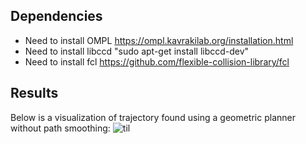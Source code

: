## Dependencies
- Need to install OMPL https://ompl.kavrakilab.org/installation.html
- Need to install libccd "sudo apt-get install libccd-dev"
- Need to install fcl https://github.com/flexible-collision-library/fcl

## Results
Below is a visualization of trajectory found using a geometric planner without path smoothing:
![til](./visualization/solution.gif)

<!-- And with path smoothing:
![til](./visualization/solution_simplified.gif) -->